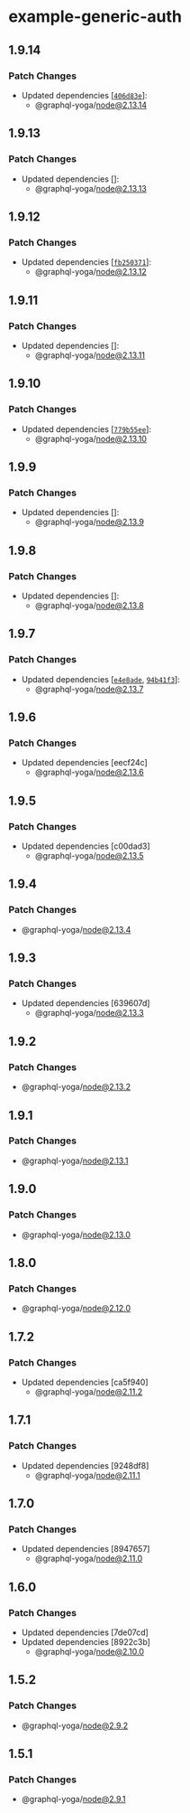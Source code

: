 # example-generic-auth

## 1.9.14

### Patch Changes

- Updated dependencies [[`406d83e`](https://github.com/dotansimha/graphql-yoga/commit/406d83eb68095d38ccfae23b3dc7c319520b0e4f)]:
  - @graphql-yoga/node@2.13.14

## 1.9.13

### Patch Changes

- Updated dependencies []:
  - @graphql-yoga/node@2.13.13

## 1.9.12

### Patch Changes

- Updated dependencies [[`fb250371`](https://github.com/dotansimha/graphql-yoga/commit/fb2503717b2927df47da105f0f84ca26ddc88f2d)]:
  - @graphql-yoga/node@2.13.12

## 1.9.11

### Patch Changes

- Updated dependencies []:
  - @graphql-yoga/node@2.13.11

## 1.9.10

### Patch Changes

- Updated dependencies [[`779b55ee`](https://github.com/dotansimha/graphql-yoga/commit/779b55eea843bd282f659e1012f255f62fd888b6)]:
  - @graphql-yoga/node@2.13.10

## 1.9.9

### Patch Changes

- Updated dependencies []:
  - @graphql-yoga/node@2.13.9

## 1.9.8

### Patch Changes

- Updated dependencies []:
  - @graphql-yoga/node@2.13.8

## 1.9.7

### Patch Changes

- Updated dependencies [[`e4e8ade`](https://github.com/dotansimha/graphql-yoga/commit/e4e8ade526c2aec7ea28218ca7795e96b867fc6b), [`94b41f3`](https://github.com/dotansimha/graphql-yoga/commit/94b41f30f598afb37db2438c736764e2a539cd10)]:
  - @graphql-yoga/node@2.13.7

## 1.9.6

### Patch Changes

- Updated dependencies [eecf24c]
  - @graphql-yoga/node@2.13.6

## 1.9.5

### Patch Changes

- Updated dependencies [c00dad3]
  - @graphql-yoga/node@2.13.5

## 1.9.4

### Patch Changes

- @graphql-yoga/node@2.13.4

## 1.9.3

### Patch Changes

- Updated dependencies [639607d]
  - @graphql-yoga/node@2.13.3

## 1.9.2

### Patch Changes

- @graphql-yoga/node@2.13.2

## 1.9.1

### Patch Changes

- @graphql-yoga/node@2.13.1

## 1.9.0

### Patch Changes

- @graphql-yoga/node@2.13.0

## 1.8.0

### Patch Changes

- @graphql-yoga/node@2.12.0

## 1.7.2

### Patch Changes

- Updated dependencies [ca5f940]
  - @graphql-yoga/node@2.11.2

## 1.7.1

### Patch Changes

- Updated dependencies [9248df8]
  - @graphql-yoga/node@2.11.1

## 1.7.0

### Patch Changes

- Updated dependencies [8947657]
  - @graphql-yoga/node@2.11.0

## 1.6.0

### Patch Changes

- Updated dependencies [7de07cd]
- Updated dependencies [8922c3b]
  - @graphql-yoga/node@2.10.0

## 1.5.2

### Patch Changes

- @graphql-yoga/node@2.9.2

## 1.5.1

### Patch Changes

- @graphql-yoga/node@2.9.1
